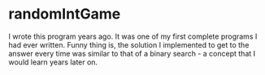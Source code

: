 # randomIntGame

I wrote this program years ago. It was one of my first complete programs I had ever written.
Funny thing is, the solution I implemented to get to the answer every time was similar to that of a binary search -
a concept that I would learn years later on.
